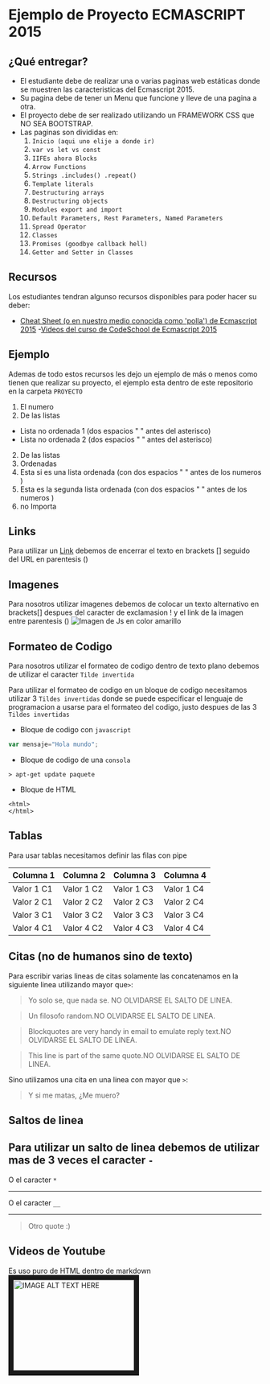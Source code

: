 # Ejemplo de Proyecto ECMASCRIPT 2015


## ¿Qué entregar?

* El estudiante debe de realizar una o varias paginas web estáticas donde se muestren las caracteristicas del Ecmascript 2015.
* Su pagina debe de tener un Menu que funcione y lleve de una pagina a otra.
* El proyecto debe de ser realizado utilizando un FRAMEWORK CSS que NO SEA BOOTSTRAP.
* Las paginas son divididas en: 
    1. `Inicio (aqui uno elije a donde ir)`
    2. `var vs let vs const`
    3. `IIFEs ahora Blocks`
    4. `Arrow Functions`
    5. `Strings .includes() .repeat()`
    6. `Template literals`
    7. `Destructuring arrays`
    8. `Destructuring objects`
    9. `Modules export and import`
    10. `Default Parameters, Rest Parameters, Named Parameters`
    11. `Spread Operator`
    12. `Classes`
    13. `Promises (goodbye callback hell)`
    14. `Getter and Setter in Classes`
    
## Recursos

Los estudiantes tendran algunso recursos disponibles para poder hacer su deber:

- [Cheat Sheet (o en nuestro medio conocida como 'polla') de Ecmascript 2015](https://github.com/DrkSephy/es6-cheatsheet#var-versus-let--const)
-[Videos del curso de CodeSchool de Ecmascript 2015](https://drive.google.com/open?id=0BykrLtGfC4omU0ZfSFFIU3R1RlE)

## Ejemplo

Ademas de todo estos recursos les dejo un ejemplo de más o menos como tienen que realizar su proyecto, el ejemplo esta dentro de este repositorio en la carpeta `PROYECTO`

1. El numero 
2. De las listas
  * Lista no ordenada 1 (dos espacios " " antes del asterisco)
  * Lista no ordenada 2 (dos espacios " " antes del asterisco)
2. De las listas
1. Ordenadas
  1. Esta si es una lista ordenada (con dos espacios " " antes de los numeros )
  1. Esta es la segunda lista ordenada (con dos espacios " " antes de los numeros )
4. no Importa

## Links 

Para utilizar un [Link](https://github.com/adrianeguez/Tec_Web_Js_2016_B) debemos de encerrar el texto en brackets [] seguido del URL en parentesis ()

## Imagenes 

Para nosotros utilizar imagenes debemos de colocar un texto alternativo en brackets[] despues del caracter de exclamasion ! y el link de la imagen entre parentesis () 
![Imagen de Js en color amarillo](http://nodeframework.com/assets/img/js.png "Javascript")
## Formateo de Codigo

Para nosotros utilizar el formateo de codigo dentro de texto plano debemos de utilizar el caracter `Tilde invertida`

Para utilizar el formateo de codigo en un bloque de codigo necesitamos utilizar 3 `Tildes invertidas` donde se puede especificar el lenguaje de programacion a usarse para el formateo del codigo, justo despues de las 3 `Tildes invertidas`

* Bloque de codigo con `javascript`

```javascript
var mensaje="Hola mundo";
```

* Bloque de codigo de una `consola`

```
> apt-get update paquete
```

* Bloque de HTML

```
<html>
</html>
```

## Tablas

Para usar tablas necesitamos definir las filas con pipe

  Columna 1 | Columna 2 | Columna 3 | Columna 4
--- | --- | --- | ---
 Valor 1 C1 | Valor 1 C2 | Valor 1 C3  | Valor 1 C4
 Valor 2 C1 | Valor 2 C2 | Valor 2 C3  | Valor 2 C4
 Valor 3 C1 | Valor 3 C2 | Valor 3 C3  | Valor 3 C4
 Valor 4 C1 | Valor 4 C2 | Valor 4 C3  | Valor 4 C4

## Citas (no de humanos sino de texto)

Para escribir varias lineas de citas solamente las concatenamos en la siguiente linea utilizando mayor que`>`:

> Yo solo se, que nada se. NO OLVIDARSE EL SALTO DE LINEA.

> Un filosofo random.NO OLVIDARSE EL SALTO DE LINEA.

> Blockquotes are very handy in email to emulate reply text.NO OLVIDARSE EL SALTO DE LINEA.

> This line is part of the same quote.NO OLVIDARSE EL SALTO DE LINEA.

Sino utilizamos una cita en una linea con mayor que `>`:

> Y si me matas, ¿Me muero?


## Saltos de linea

Para utilizar un salto de linea debemos de utilizar mas de 3 veces el caracter `-`
---

O el caracter `*`

***

O el caracter `__`

___

> Otro quote :) 

## Videos de Youtube

Es uso puro de HTML dentro de markdown
<a href="https://www.youtube.com/watch?v=650s9uWWr1o" target="_blank"><img src="http://nodeframework.com/assets/img/js.png" 
alt="IMAGE ALT TEXT HERE" width="240" height="180" border="10" /></a>




